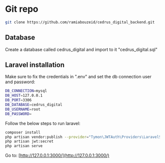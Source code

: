 # Git repo

```bash
git clone https://github.com/ramiabouzeid/cedrus_digital_backend.git
```

## Database
Create a database called cedrus_digital and import to it "cedrus_digital.sql"

## Laravel installation
Make sure to fix the credentials in ".env" and set the db connection user and password:
```bash
DB_CONNECTION=mysql
DB_HOST=127.0.0.1
DB_PORT=3306
DB_DATABASE=cedrus_digital
DB_USERNAME=root
DB_PASSWORD=
```
Follow the below steps to run laravel:
```bash
composer install
php artisan vendor:publish --provider="Tymon\JWTAuth\Providers\LaravelServiceProvider"
php artisan jwt:secret
php artisan serve
```
Go to: [http://127.0.0.1:3000/](http://127.0.0.1:3000/)
